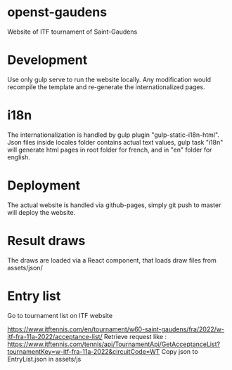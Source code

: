 # openst-gaudens
Website of ITF tournament of Saint-Gaudens

# Development
Use only gulp serve to run the website locally. Any modification would recompile the template and re-generate the internationalized pages.

# i18n 
The internationalization is handled by gulp plugin "gulp-static-i18n-html". Json files inside locales folder contains actual text values, gulp task "i18n" will generate html pages in root folder for french, and in "en" folder for english. 

# Deployment
The actual website is handled via github-pages, simply git push to master will deploy the website.

# Result draws 
The draws are loaded via a React component, that loads draw files from assets/json/

# Entry list
Go to tournament list on ITF website

https://www.itftennis.com/en/tournament/w60-saint-gaudens/fra/2022/w-itf-fra-11a-2022/acceptance-list/
Retrieve request like : 
https://www.itftennis.com/tennis/api/TournamentApi/GetAcceptanceList?tournamentKey=w-itf-fra-11a-2022&circuitCode=WT
Copy json to EntryList.json in assets/js